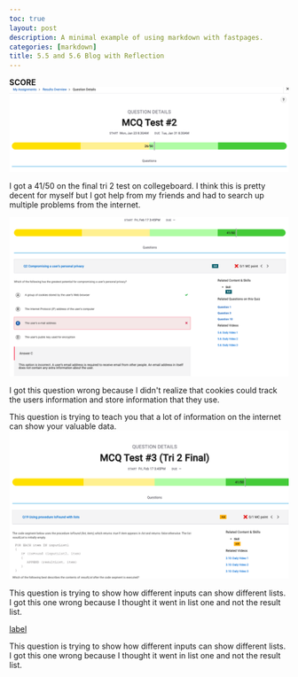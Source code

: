 ```yaml
---
toc: true
layout: post
description: A minimal example of using markdown with fastpages.
categories: [markdown]
title: 5.5 and 5.6 Blog with Reflection
---
```


**SCORE**
![Alt text](../images/2650.png)

I got a 41/50 on the final tri 2 test on collegeboard. I think this is pretty decent for myself but I got help from my friends and had to search up multiple problems from the internet. 

![Alt text](../images/q2.png)

I got this question wrong because I didn't realize that cookies could track the users information and store information that they use.

This question is trying to teach you that a lot of information on the internet can show your valuable data.
![Alt text](../images/q19.png)

This question is trying to show how different inputs can show different lists. I got this one wrong because I thought it went in list one and not the result list.

[label](2023-03-12-Colleboardtest.md)

This question is trying to show how different inputs can show different lists. I got this one wrong because I thought it went in list one and not the result list.
